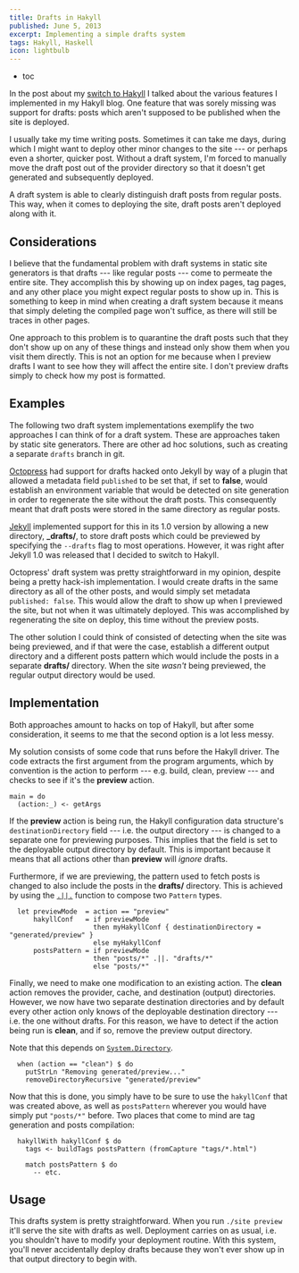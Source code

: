 ```yaml
---
title: Drafts in Hakyll
published: June 5, 2013
excerpt: Implementing a simple drafts system
tags: Hakyll, Haskell
icon: lightbulb
---
```


* toc

In the post about my [switch to Hakyll](/posts/the-switch-to-hakyll) I talked about the various features I implemented in my Hakyll blog. One feature that was sorely missing was support for drafts: posts which aren't supposed to be published when the site is deployed.

I usually take my time writing posts. Sometimes it can take me days, during which I might want to deploy other minor changes to the site --- or perhaps even a shorter, quicker post. Without a draft system, I'm forced to manually move the draft post out of the provider directory so that it doesn't get generated and subsequently deployed.

A draft system is able to clearly distinguish draft posts from regular posts. This way, when it comes to deploying the site, draft posts aren't deployed along with it.

## Considerations

I believe that the fundamental problem with draft systems in static site generators is that drafts --- like regular posts --- come to permeate the entire site. They accomplish this by showing up on index pages, tag pages, and any other place you might expect regular posts to show up in. This is something to keep in mind when creating a draft system because it means that simply deleting the compiled page won't suffice, as there will still be traces in other pages.

One approach to this problem is to quarantine the draft posts such that they don't show up on any of these things and instead only show them when you visit them directly. This is not an option for me because when I preview drafts I want to see how they will affect the entire site. I don't preview drafts simply to check how my post is formatted.

## Examples

The following two draft system implementations exemplify the two approaches I can think of for a draft system. These are approaches taken by static site generators. There are other ad hoc solutions, such as creating a separate `drafts` branch in git.

[Octopress](http://octopress.org/) had support for drafts hacked onto Jekyll by way of a plugin that allowed a metadata field `published` to be set that, if set to **false**, would establish an environment variable that would be detected on site generation in order to regenerate the site without the draft posts. This consequently meant that draft posts were stored in the same directory as regular posts.

[Jekyll](http://jekyllrb.com) implemented support for this in its 1.0 version by allowing a new directory, **_drafts/**, to store draft posts which could be previewed by specifying the `--drafts` flag to most operations. However, it was right after Jekyll 1.0 was released that I decided to switch to Hakyll.

Octopress' draft system was pretty straightforward in my opinion, despite being a pretty hack-ish implementation. I would create drafts in the same directory as all of the other posts, and would simply set metadata `published: false`. This would allow the draft to show up when I previewed the site, but not when it was ultimately deployed. This was accomplished by regenerating the site on deploy, this time without the preview posts.

The other solution I could think of consisted of detecting when the site was being previewed, and if that were the case, establish a different output directory and a different posts pattern which would include the posts in a separate **drafts/** directory. When the site _wasn't_ being previewed, the regular output directory would be used.

## Implementation

Both approaches amount to hacks on top of Hakyll, but after some consideration, it seems to me that the second option is a lot less messy.

My solution consists of some code that runs before the Hakyll driver. The code extracts the first argument from the program arguments, which by convention is the action to perform --- e.g. build, clean, preview --- and checks to see if it's the **preview** action.

~~~ {lang="haskell"}
main = do
  (action:_) <- getArgs
~~~

If the **preview** action is being run, the Hakyll configuration data structure's `destinationDirectory` field --- i.e. the output directory --- is changed to a separate one for previewing purposes. This implies that the field is set to the deployable output directory by default. This is important because it means that all actions other than **preview** will _ignore_ drafts.

Furthermore, if we are previewing, the pattern used to fetch posts is changed to also include the posts in the **drafts/** directory. This is achieved by using the [`.||.`](http://hackage.haskell.org/packages/archive/hakyll/4.2.2.0/doc/html/Hakyll-Core-Identifier-Pattern.html#v:.-38--38-.) function to compose two `Pattern` types.

~~~ {lang="haskell"}
  let previewMode  = action == "preview"
      hakyllConf   = if previewMode
                     then myHakyllConf { destinationDirectory = "generated/preview" }
                     else myHakyllConf
      postsPattern = if previewMode
                     then "posts/*" .||. "drafts/*"
                     else "posts/*"
~~~

Finally, we need to make one modification to an existing action. The **clean** action removes the provider, cache, and destination (output) directories. However, we now have two separate destination directories and by default every other action only knows of the deployable destination directory --- i.e. the one without drafts. For this reason, we have to detect if the action being run is **clean**, and if so, remove the preview output directory.

Note that this depends on [`System.Directory`](http://hackage.haskell.org/packages/archive/directory/latest/doc/html/System-Directory.html).

~~~ {lang="haskell"}
  when (action == "clean") $ do
    putStrLn "Removing generated/preview..."
    removeDirectoryRecursive "generated/preview"
~~~

Now that this is done, you simply have to be sure to use the `hakyllConf` that was created above, as well as `postsPattern` wherever you would have simply put `"posts/*"` before. Two places that come to mind are tag generation and posts compilation:

~~~ {lang="haskell"}
  hakyllWith hakyllConf $ do
    tags <- buildTags postsPattern (fromCapture "tags/*.html")

    match postsPattern $ do
      -- etc.
~~~

## Usage

This drafts system is pretty straightforward. When you run `./site preview` it'll serve the site with drafts as well. Deployment carries on as usual, i.e. you shouldn't have to modify your deployment routine. With this system, you'll never accidentally deploy drafts because they won't ever show up in that output directory to begin with.

